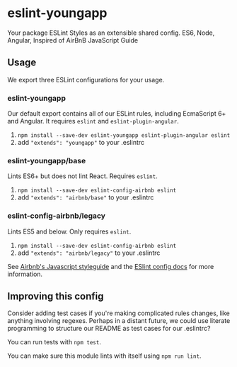 # eslint-youngapp
Your package ESLint Styles as an extensible shared config. ES6, Node, Angular, Inspired of AirBnB JavaScript Guide

## Usage

We export three ESLint configurations for your usage.

### eslint-youngapp

Our default export contains all of our ESLint rules, including EcmaScript 6+
and Angular. It requires `eslint` and `eslint-plugin-angular`.

1. `npm install --save-dev eslint-youngapp eslint-plugin-angular eslint`
2. add `"extends": "youngapp"` to your .eslintrc

### eslint-youngapp/base

Lints ES6+ but does not lint React. Requires `eslint`.

1. `npm install --save-dev eslint-config-airbnb eslint`
2. add `"extends": "airbnb/base"` to your .eslintrc

### eslint-config-airbnb/legacy

Lints ES5 and below. Only requires `eslint`.

1. `npm install --save-dev eslint-config-airbnb eslint`
2. add `"extends": "airbnb/legacy"` to your .eslintrc

See [Airbnb's Javascript styleguide](https://github.com/airbnb/javascript) and
the [ESlint config docs](http://eslint.org/docs/user-guide/configuring#extending-configuration-files)
for more information.

## Improving this config

Consider adding test cases if you're making complicated rules changes, like
anything involving regexes. Perhaps in a distant future, we could use literate
programming to structure our README as test cases for our .eslintrc?

You can run tests with `npm test`.

You can make sure this module lints with itself using `npm run lint`.
